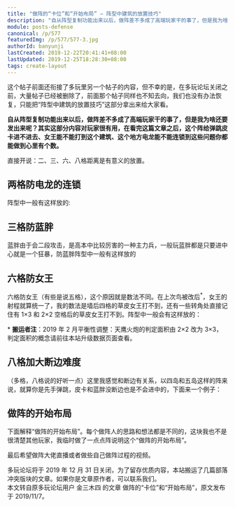 ```yaml
---
title: "做阵的“卡位”和“开始布局” — 阵型中建筑的放置技巧"
description: "自从阵型复制功能出来以后，做阵差不多成了高端玩家干的事了，但是我为啥还要发出来呢？其实这部分内容对玩家很有用，在看完这篇文章之后，这个阵给弹跳皮卡进不进去、女王能不能打到这个建筑、这个地方电龙能不能连锁到这些问题你都能做到心里有个数。"
module: posts-defense
canonical: /p/577
featuredImg: /p/577/577-3.jpg
authorId: banyunji
lastCreated: 2019-12-22T20:41:41+08:00
lastUpdated: 2019-12-25T18:28:30+08:00
tags: create-layout
---
```


这个帖子前面还衔接了多玩里另一个帖子的内容，但不幸的是，在多玩论坛关闭之前，大量帖子已经被删除了，前面那个帖子同样也不知去向，我们也没有办法恢复，只能把“阵型中建筑的放置技巧”这部分拿出来给大家看。

**自从阵型复制功能出来以后，做阵差不多成了高端玩家干的事了，但是我为啥还要发出来呢？其实这部分内容对玩家很有用，在看完这篇文章之后，这个阵给弹跳皮卡进不进去、女王能不能打到这个建筑、这个地方电龙能不能连锁到这些问题你都能做到心里有个数。**

直接开说：二、三、六、八格距离是有意义的放置。

## 两格防电龙的连锁

阵型中一般有这样放的:

<Pic src="/p/577/577-1.jpg" alt="两格防电龙连锁 示例" width="316" height="268" :lazyLoading="false" />
<Pic src="/p/577/577-2.jpg" alt="这种是放狂暴后的电龙，狂暴后法师塔还在，训练营会烂，电龙后面就只是打法师塔（没有其他的连锁点，这时还是狂暴的话，电龙就是亏了）" width="773" height="355" :lazyLoading="false" />

## 三格防蓝胖

蓝胖由于会二段攻击，是高本中比较厉害的一种主力兵，一般玩蓝胖都是只要进中心就是一个狂暴，防蓝胖阵型中一般有这样放的

<Pic src="/p/577/577-3.jpg" alt="三格防蓝胖 示例" width="381" height="298" />
<Pic src="/p/577/577-4.jpg" alt="蓝胖一般是堆放，断边处放血厚的东西，使得蓝胖不敢早下。还有蓝胖一般不凿墙，这种放一排的蓝胖进去就会分开两边" width="935" height="433" />

## 六格防女王

六格防女王（有些是说五格），这个原因就是数法不同。在上次鸟被改后<sup>\*</sup>，女王的射程就算统一了，我的数法是墙后四格的草皮女王打不到，还有一些转角处直接记住有 1×3 和 2×2 空格后的草皮女王打不到。阵型中一般会有这样放的：

\* **搬运者注**：2019 年 2 月平衡性调整：天鹰火炮的判定面积由 2×2 改为 3×3，判定面积的概念请前往本站升级数据页面查看。

<Pic src="/p/577/577-5.jpg" alt="箭塔距离城墙 6 格" width="773" height="355" />
<Pic src="/p/577/577-6.jpg" alt="加农炮距离角落的城墙 6 格" width="773" height="355" />
<Pic src="/p/577/577-7.jpg" alt="加农炮距离角落的城墙 6 格" width="773" height="355" />

## 八格加大断边难度

（多格，八格说的好听一点）这里我感觉和断边有关系，以四岛和五岛这样的阵来说，就算你是先手弹跳，皮卡和蓝胖没断边也是不会进中的，下面来一个例子：

<Pic src="/p/577/577-8.jpg" alt="主力部队没有进入天鹰火炮区块" width="433" height="593" />

## 做阵的开始布局

下面解释“做阵的开始布局”。每个做阵人的思路和想法都是不同的，这块我也不是很清楚其他玩家，我临时做了一点点阵说明这个“做阵的开始布局”。

<Pic src="/p/577/577-9.jpg" alt="做阵的开始布局 1" width="773" height="355" />
<Pic src="/p/577/577-10.jpg" alt="做阵的开始布局 2" width="773" height="355" />

最后希望做阵大佬直播或者做些自己做阵过程的视频。

<PostCopyright>
多玩论坛将于 2019 年 12 月 31 日关闭，为了留存优质内容，本站搬运了几篇部落冲突版块的文章。如果你是文章原作者，可以联系我们。<br>
本文转自原多玩论坛用户 金三木四 的文章 做阵的“卡位”和“开始布局”，原文发布于 2019/11/7。
</PostCopyright>